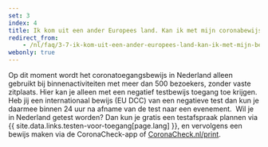 ```yaml
---
set: 3
index: 4
title: Ik kom uit een ander Europees land. Kan ik met mijn coronabewijs naar een evenement binnen Nederland?
redirect_from:
    - /nl/faq/3-7-ik-kom-uit-een-ander-europees-land-kan-ik-met-mijn-bewijs-naar-nederlands-evenement
webonly: true
---
```

Op dit moment wordt het coronatoegangsbewijs in Nederland alleen gebruikt bij binnenactiviteiten met meer dan 500 bezoekers, zonder vaste zitplaats. Hier kan je alleen met een negatief testbewijs toegang toe krijgen. Heb jij een internationaal bewijs (EU DCC) van een negatieve test dan kun je daarmee binnen 24 uur na afname van de test naar een evenement.  
Wil je in Nederland getest worden? Dan kun je gratis een testafspraak plannen via {{ site.data.links.testen-voor-toegang[page.lang] }}, en vervolgens een bewijs maken via de CoronaCheck-app of [CoronaCheck.nl/print](/print). 

